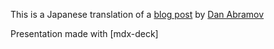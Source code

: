 This is a Japanese translation of a [blog post](https://overreacted.io/how-does-react-tell-a-class-from-a-function/) by [Dan Abramov](https://mobile.twitter.com/dan_abramov)

Presentation made with [mdx-deck]
